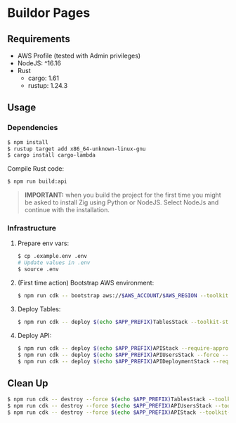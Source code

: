 # Buildor Pages

## Requirements

- AWS Profile (tested with Admin privileges)
- NodeJS: ^16.16
- Rust
  - cargo: 1.61
  - rustup: 1.24.3

## Usage

### Dependencies

```bash
$ npm install
$ rustup target add x86_64-unknown-linux-gnu
$ cargo install cargo-lambda
```

Compile Rust code:

```bash
$ npm run build:api
```

> **IMPORTANT:** when you build the project for the first time you might be asked to install Zig using Python or NodeJS. Select NodeJs and continue with the installation.

### Infrastructure

1. Prepare env vars:

   ```bash
   $ cp .example.env .env
   # Update values in .env
   $ source .env
   ```

1. (First time action) Bootstrap AWS environment:

   ```bash
   $ npm run cdk -- bootstrap aws://$AWS_ACCOUNT/$AWS_REGION --toolkit-stack-name $(echo $APP_PREFIX)Toolkit --profile <name>
   ```

1. Deploy Tables:

   ```bash
   $ npm run cdk -- deploy $(echo $APP_PREFIX)TablesStack --toolkit-stack-name $(echo $APP_PREFIX)Toolkit --profile <name>
   ```

1. Deploy API:

   ```bash
   $ npm run cdk -- deploy $(echo $APP_PREFIX)APIStack --require-approval never --toolkit-stack-name $(echo $APP_PREFIX)Toolkit --profile <name>
   $ npm run cdk -- deploy $(echo $APP_PREFIX)APIUsersStack --force --require-approval never --toolkit-stack-name $(echo $APP_PREFIX)Toolkit --profile <name>
   $ npm run cdk -- deploy $(echo $APP_PREFIX)APIDeploymentStack --require-approval never --toolkit-stack-name $(echo $APP_PREFIX)Toolkit --profile <name>
   ```

## Clean Up

```bash
$ npm run cdk -- destroy --force $(echo $APP_PREFIX)TablesStack --toolkit-stack-name $(echo $APP_PREFIX)Toolkit --profile <name>
$ npm run cdk -- destroy --force $(echo $APP_PREFIX)APIUsersStack --toolkit-stack-name $(echo $APP_PREFIX)Toolkit --profile <name>
$ npm run cdk -- destroy --force $(echo $APP_PREFIX)APIStack --toolkit-stack-name $(echo $APP_PREFIX)Toolkit --profile <name>
```

